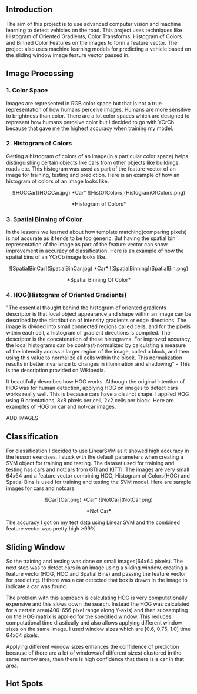 ## Introduction
The aim of this project is to use advanced computer vision and machine learning to detect vehicles on the road. This project uses techniques like Histogram of Oriented Gradients, Color Transforms, Histogram of Colors and Binned Color Features on the images to form a feature vector. The project also uses machine learning models for predicting a vehicle based on the sliding window image feature vector passed in. 


## Image Processing 
### 1. Color Space
Images are represented in RGB color space but that is not a true representation of how humans perceive images. Humans are more sensitive to brightness than color. There are a lot color spaces which are designed to represent how humans perceive color but I decided to go with YCrCb because that gave me the highest accuracy when training my model. 

### 2. Histogram of Colors
Getting a histogram of colors of an image(in a particular color space) helps distinguishing certain objects like cars from other objects like buildings, roads etc. This histogram was used as part of the feature vector of an image for training, testing and prediction. Here is an example of how an histogram of colors of an image looks like. 

<p align="center">
![HOCCar](HOCCar.jpg)    
*Car*           
![HistOfColors](HistogramOfColors.png)
<p align="center">
*Histogram of Colors*

### 3. Spatial Binning of Color
In the lessons we learned about how template matching(comparing pixels) is not accurate as it tends to be too generic. But having the spatial bin representation of the image as part of the feature vector can show improvement in accuracy of classification. Here is an example of how the spatial bins of an YCrCb image looks like.

<p align="center">
![SpatialBinCar](SpatialBinCar.jpg)    
*Car*           
![SpatialBinning](SpatialBin.png)
<p align="center">
*Spatial Binning Of Color*

### 4. HOG(Histogram of Oriented Gradients)
"The essential thought behind the histogram of oriented gradients descriptor is that local object appearance and shape within an image can be described by the distribution of intensity gradients or edge directions. The image is divided into small connected regions called cells, and for the pixels within each cell, a histogram of gradient directions is compiled. The descriptor is the concatenation of these histograms. For improved accuracy, the local histograms can be contrast-normalized by calculating a measure of the intensity across a larger region of the image, called a block, and then using this value to normalize all cells within the block. This normalization results in better invariance to changes in illumination and shadowing" - This is the description provided on Wikipedia. 

It beautifully describes how HOG works. Although the original intention of HOG was for human detection, applying HOG on images to detect cars works really well. This is because cars have a distinct shape. I applied HOG using 9 orientations, 8x8 pixels per cell, 2x2 cells per block. Here are examples of HOG on car and not-car images. 

ADD IMAGES

## Classification
For classification I decided to use LinearSVM as it showed high accuracy in the lesson exercises. I stuck with the default parameters when creating a SVM object for training and testing. The dataset used for training and testing has cars and notcars from GTI and KITTI. The images are very small 64x64 and a feature vector combining HOG, Histogram of Colors(HOC) and Spatial Bins is used for training and testing the SVM model. Here are sample images for cars and notcars. 

<p align="center">
![Car](Car.png)    
*Car*           
![NotCar](NotCar.png)
<p align="center">
*Not Car*

The accuracy I got on my test data using Linear SVM and the combined feature vector was pretty high >99%. 

## Sliding Window
So the training and testing was done on small images(64x64 pixels). The next step was to detect cars in an image using a sliding window, creating a feature vector(HOG, HOC and Spatial Bins) and passing the feature vector for predicting. If there was a car detected that box is drawn in the image to indicate a car was found. 

The problem with this approach is calculating HOG is very computationally expensive and this slows down the search. Instead the HOG was calculated for a certain area(400-656 pixel range along Y-axis) and then subsampling on the HOG matrix is applied for the specified window. This reduces computational time drastically and also allows applying different window sizes on the same image. I used window sizes which are [0.6, 0.75, 1.0] time 64x64 pixels. 

Applying different window sizes enhances the confidence of prediction because of there are a lot of windows(of different sizes) clustered in the same narrow area, then there is high confidence that there is a car in that area. 

## Hot Spots
